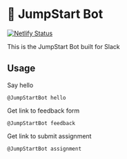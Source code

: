 # 🤖 JumpStart Bot

[![Netlify Status](https://api.netlify.com/api/v1/badges/83f3d382-57a1-4760-8d2c-050a12f5c261/deploy-status)](https://app.netlify.com/sites/jumpstart-bot/deploys)

This is the JumpStart Bot built for Slack

## Usage

Say hello

```
@JumpStartBot hello
```

Get link to feedback form

```
@JumpStartBot feedback
```

Get link to submit assignment

```
@JumpStartBot assignment
```
